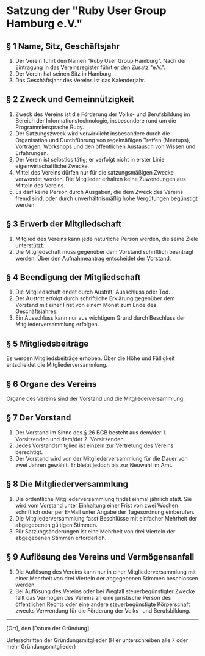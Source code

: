 # Satzung der "Ruby User Group Hamburg e.V."

## § 1 Name, Sitz, Geschäftsjahr

1. Der Verein führt den Namen "Ruby User Group Hamburg". Nach der Eintragung in das Vereinsregister führt er den Zusatz "e.V.".
2. Der Verein hat seinen Sitz in Hamburg.
3. Das Geschäftsjahr des Vereins ist das Kalenderjahr.

## § 2 Zweck und Gemeinnützigkeit

1. Zweck des Vereins ist die Förderung der Volks- und Berufsbildung im Bereich der Informationstechnologie, insbesondere rund um die Programmiersprache Ruby.
2. Der Satzungszweck wird verwirklicht insbesondere durch die Organisation und Durchführung von regelmäßigen Treffen (Meetups), Vorträgen, Workshops und den öffentlichen Austausch von Wissen und Erfahrungen.
3. Der Verein ist selbstlos tätig; er verfolgt nicht in erster Linie eigenwirtschaftliche Zwecke.
4. Mittel des Vereins dürfen nur für die satzungsmäßigen Zwecke verwendet werden. Die Mitglieder erhalten keine Zuwendungen aus Mitteln des Vereins.
5. Es darf keine Person durch Ausgaben, die dem Zweck des Vereins fremd sind, oder durch unverhältnismäßig hohe Vergütungen begünstigt werden.

## § 3 Erwerb der Mitgliedschaft

1. Mitglied des Vereins kann jede natürliche Person werden, die seine Ziele unterstützt.
2. Die Mitgliedschaft muss gegenüber dem Vorstand schriftlich beantragt werden. Über den Aufnahmeantrag entscheidet der Vorstand.

## § 4 Beendigung der Mitgliedschaft

1. Die Mitgliedschaft endet durch Austritt, Ausschluss oder Tod.
2. Der Austritt erfolgt durch schriftliche Erklärung gegenüber dem Vorstand mit einer Frist von einem Monat zum Ende des Geschäftsjahres.
3. Ein Ausschluss kann nur aus wichtigem Grund durch Beschluss der Mitgliederversammlung erfolgen.

## § 5 Mitgliedsbeiträge
Es werden Mitgliedsbeiträge erhoben. Über die Höhe und Fälligkeit entscheidet die Mitgliederversammlung.

## § 6 Organe des Vereins
Organe des Vereins sind der Vorstand und die Mitgliederversammlung.

## § 7 Der Vorstand

1. Der Vorstand im Sinne des § 26 BGB besteht aus dem/der 1. Vorsitzenden und dem/der 2. Vorsitzenden.
2. Jedes Vorstandsmitglied ist einzeln zur Vertretung des Vereins berechtigt.
3. Der Vorstand wird von der Mitgliederversammlung für die Dauer von zwei Jahren gewählt. Er bleibt jedoch bis zur Neuwahl im Amt.

## § 8 Die Mitgliederversammlung

1. Die ordentliche Mitgliederversammlung findet einmal jährlich statt. Sie wird vom Vorstand unter Einhaltung einer Frist von zwei Wochen schriftlich oder per E-Mail unter Angabe der Tagesordnung einberufen.
2. Die Mitgliederversammlung fasst Beschlüsse mit einfacher Mehrheit der abgegebenen gültigen Stimmen.
3. Für Satzungsänderungen ist eine Mehrheit von drei Vierteln der abgegebenen Stimmen erforderlich.

## § 9 Auflösung des Vereins und Vermögensanfall

1. Die Auflösung des Vereins kann nur in einer Mitgliederversammlung mit einer Mehrheit von drei Vierteln der abgegebenen Stimmen beschlossen werden.
2. Bei Auflösung des Vereins oder bei Wegfall steuerbegünstigter Zwecke fällt das Vermögen des Vereins an eine juristische Person des öffentlichen Rechts oder eine andere steuerbegünstigte Körperschaft zwecks Verwendung für die Förderung der Volks- und Berufsbildung.

---

[Ort], den [Datum der Gründung]

Unterschriften der Gründungsmitglieder
(Hier unterschreiben alle 7 oder mehr Gründungsmitglieder)
